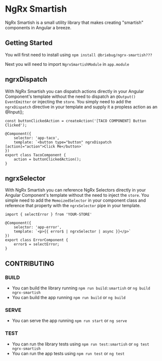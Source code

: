 # NgRx Smartish

NgRx Smartish is a small utility library that makes creating "smartish" components in Angular a breeze.


## Getting Started

You will first need to install using `npm install @briebug/ngrx-smartish???`

Next you will need to import `NgrxSmartishModule` in `app.module`

## ngrxDispatch

With NgRx Smartish you can dispatch actions directly in your Angular Component's template without the need to dispatch an `@Output() EventEmitter` or injecting the `store`. You simply need to add the `ngrxDispatch` directive in your template and supply it a propless action as an @Input();

```
const buttonClickedAction = createAction('[TACO COMPONENT] Button Clicked');

@Component({
    selector: 'app-taco',
    template: `<button type="button" ngrxDispatch [action]="action">Click Me</button>`
})
export class TacoComponent {
    action = buttonClickedAction();
}
```

## ngrxSelector

With NgRx Smartish you can reference NgRx Selectors directly in your Angular Component's template without the need to inject the `store`. You simple need to add the `MemoizedSelector` in your component class and reference that property with the `ngrxSelector` pipe in your template.

```
import { selectError } from 'YOUR-STORE'

@Component({
    selector: 'app-error',
    template: `<p>{{ error$ | ngrxSelector | async }}</p>`
})
export class ErrorComponent {
    error$ = selectError;
}
```



## CONTRIBUTING

### BUILD
- You can build the library running `npm run build:smartish` or `ng build ngrx-smartish`
- You can build the app running `npm run build` or `ng build`

### SERVE
- You can serve the app running `npm run start` or `ng serve`

### TEST
- You can run the library tests using `npm run test:smartish` or `ng test ngrx-smartish`
- You can run the app tests using `npm run test` or `ng test`
  